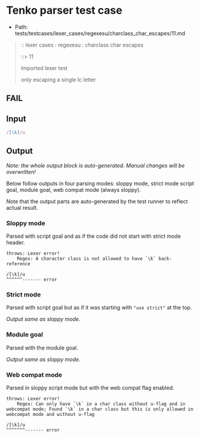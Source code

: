 # Tenko parser test case

- Path: tests/testcases/lexer_cases/regexesu/charclass_char_escapes/11.md

> :: lexer cases : regexesu : charclass char escapes
>
> ::> 11
>
> Imported lexer test
>
> only escaping a single lc letter

## FAIL

## Input

`````js
/[\k]/u
`````

## Output

_Note: the whole output block is auto-generated. Manual changes will be overwritten!_

Below follow outputs in four parsing modes: sloppy mode, strict mode script goal, module goal, web compat mode (always sloppy).

Note that the output parts are auto-generated by the test runner to reflect actual result.

### Sloppy mode

Parsed with script goal and as if the code did not start with strict mode header.

`````
throws: Lexer error!
    Regex: A character class is not allowed to have `\k` back-reference

/[\k]/u
^^^^^^------- error
`````

### Strict mode

Parsed with script goal but as if it was starting with `"use strict"` at the top.

_Output same as sloppy mode._

### Module goal

Parsed with the module goal.

_Output same as sloppy mode._

### Web compat mode

Parsed in sloppy script mode but with the web compat flag enabled.

`````
throws: Lexer error!
    Regex: Can only have `\k` in a char class without u-flag and in webcompat mode; Found `\k` in a char class but this is only allowed in webcompat mode and without u-flag

/[\k]/u
^^^^^^^------- error
`````

